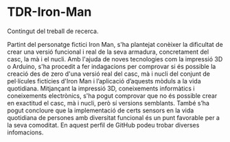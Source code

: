 # TDR-Iron-Man
Contingut del treball de recerca.

Partint del personatge fictici Iron Man, s'ha plantejat conèixer la dificultat de crear una versió funcional i real de la seva armadura, concretament del casc, la mà i el nucli.
Amb l'ajuda de noves tecnologies com la impressió 3D o Arduino, s'ha procedit a fer indagacions per comprovar si és possible la creació des de zero d'una versió real del casc, mà i nucli del conjunt de pel·lícules fictícies d'Iron Man i l’aplicació d’aquests mòduls a la vida quotidiana.
Mitjançant la impressió 3D, coneixements informàtics i coneixements electrònics, s'ha pogut comprovar que no és possible crear en exactitud el casc, mà i nucli, però sí versions semblants. També s’ha pogut concloure que la implementació de certs sensors en la vida quotidiana de persones amb diversitat funcional és un punt favorable per a la seva comoditat.
En aquest perfil de GitHub podeu trobar diverses infomacions.
